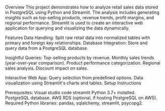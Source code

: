 Overview
This project demonstrates how to analyze retail sales data stored in PostgreSQL using Python and Streamlit. 
The analysis includes generating insights such as top-selling products, revenue trends, profit margins, and regional performance. 
Streamlit is used to create an interactive web application for querying and visualizing the data dynamically.

Features
Data Handling: Split raw retail data into normalized tables with primary and foreign key relationships.
Database Integration: Store and query data from a PostgreSQL database.

Insightful Queries:
Top-selling products by revenue.
Monthly sales trends (year-over-year comparison).
Product performance categorization.
Regional sales analysis.
Discount impact on sales.

Interactive Web App:
Query selection from predefined options.
Data visualization using Streamlit's charts and tables.
Setup Instructions

Prerequisites:
Visual studio code
streamlit
Python 3.7+ installed.
PostgreSQL database.
AWS RDS (optional, if hosting PostgreSQL on AWS).
Required Python libraries: pandas, sqlalchemy, streamlit, psycopg2.

